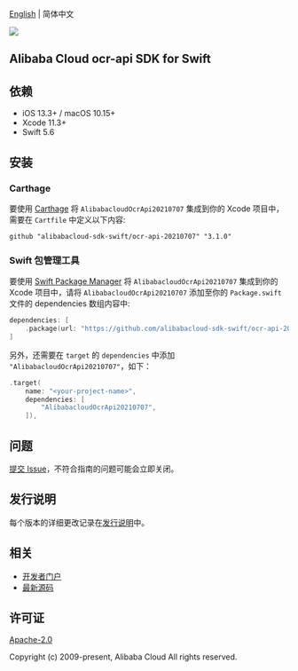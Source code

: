 [English](README.md) | 简体中文

![](https://aliyunsdk-pages.alicdn.com/icons/AlibabaCloud.svg)

## Alibaba Cloud ocr-api SDK for Swift

## 依赖

- iOS 13.3+ / macOS 10.15+
- Xcode 11.3+
- Swift 5.6

## 安装

### Carthage

要使用 [Carthage](https://github.com/Carthage/Carthage) 将 `AlibabacloudOcrApi20210707` 集成到你的 Xcode 项目中，需要在 `Cartfile` 中定义以下内容:

```ogdl
github "alibabacloud-sdk-swift/ocr-api-20210707" "3.1.0"
```

### Swift 包管理工具

要使用 [Swift Package Manager](https://swift.org/package-manager/) 将 `AlibabacloudOcrApi20210707` 集成到你的 Xcode 项目中，请将 `AlibabacloudOcrApi20210707` 添加至你的 `Package.swift` 文件的 dependencies 数组内容中:

```swift
dependencies: [
    .package(url: "https://github.com/alibabacloud-sdk-swift/ocr-api-20210707.git", from: "3.1.0")
]
```

另外，还需要在 `target` 的 `dependencies` 中添加 `"AlibabacloudOcrApi20210707"`，如下：

```swift
.target(
    name: "<your-project-name>",
    dependencies: [
        "AlibabacloudOcrApi20210707",
    ]),
```

## 问题

[提交 Issue](https://github.com/alibabacloud-sdk-swift/ocr-api-20210707/issues/new)，不符合指南的问题可能会立即关闭。

## 发行说明

每个版本的详细更改记录在[发行说明](./ChangeLog.txt)中。

## 相关

* [开发者门户](https://next.api.aliyun.com/home)
* [最新源码](https://github.com/alibabacloud-sdk-swift/ocr-api-20210707)

## 许可证

[Apache-2.0](http://www.apache.org/licenses/LICENSE-2.0)

Copyright (c) 2009-present, Alibaba Cloud All rights reserved.
